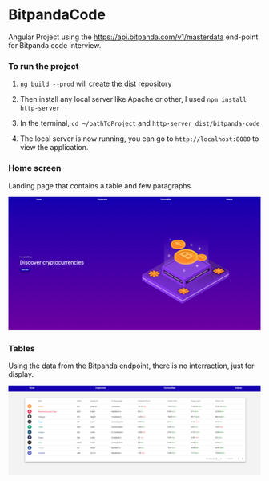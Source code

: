 # BitpandaCode

Angular Project using the https://api.bitpanda.com/v1/masterdata end-point for Bitpanda code interview.

### To run the project

1. `ng build --prod` will create the dist repository

2. Then install any local server like Apache or other, I used `npm install http-server`

3. In the terminal, `cd ~/pathToProject` and `http-server dist/bitpanda-code`

4. The local server is now running, you can go to `http://localhost:8080` to view the application.

### Home screen

Landing page that contains a table and few paragraphs.

![hero](./readme/hero_banner.png)


### Tables

Using the data from the Bitpanda endpoint, there is no interraction, just for display.

![data](./readme/tables.png)
